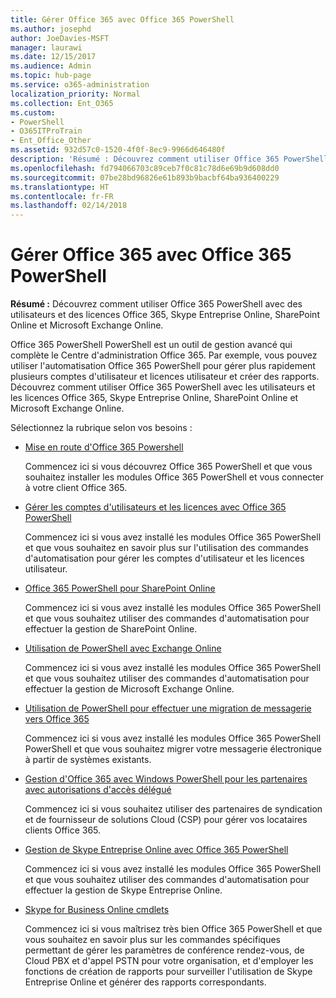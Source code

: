 ```yaml
---
title: Gérer Office 365 avec Office 365 PowerShell
ms.author: josephd
author: JoeDavies-MSFT
manager: laurawi
ms.date: 12/15/2017
ms.audience: Admin
ms.topic: hub-page
ms.service: o365-administration
localization_priority: Normal
ms.collection: Ent_O365
ms.custom:
- PowerShell
- O365ITProTrain
- Ent_Office_Other
ms.assetid: 932d57c0-1520-4f0f-8ec9-9966d646480f
description: 'Résumé : Découvrez comment utiliser Office 365 PowerShell avec des utilisateurs et des licences Office 365, Skype Entreprise Online, SharePoint Online et Microsoft Exchange Online.'
ms.openlocfilehash: fd794066703c89ceb7f0c81c78d6e69b9d608dd0
ms.sourcegitcommit: 07be28bd96826e61b893b9bacbf64ba936400229
ms.translationtype: HT
ms.contentlocale: fr-FR
ms.lasthandoff: 02/14/2018
---
```

# <a name="manage-office-365-with-office-365-powershell"></a>Gérer Office 365 avec Office 365 PowerShell

 **Résumé :** Découvrez comment utiliser Office 365 PowerShell avec des utilisateurs et des licences Office 365, Skype Entreprise Online, SharePoint Online et Microsoft Exchange Online.
  
Office 365 PowerShell PowerShell est un outil de gestion avancé qui complète le Centre d'administration Office 365. Par exemple, vous pouvez utiliser l'automatisation Office 365 PowerShell pour gérer plus rapidement plusieurs comptes d'utilisateur et licences utilisateur et créer des rapports. Découvrez comment utiliser Office 365 PowerShell avec les utilisateurs et les licences Office 365, Skype Entreprise Online, SharePoint Online et Microsoft Exchange Online. 
  
Sélectionnez la rubrique selon vos besoins :
  
- [Mise en route d'Office 365 Powershell](getting-started-with-office-365-powershell.md)
    
    Commencez ici si vous découvrez Office 365 PowerShell et que vous souhaitez installer les modules Office 365 PowerShell et vous connecter à votre client Office 365.
    
- [Gérer les comptes d'utilisateurs et les licences avec Office 365 PowerShell](manage-user-accounts-and-licenses-with-office-365-powershell.md)
    
    Commencez ici si vous avez installé les modules Office 365 PowerShell et que vous souhaitez en savoir plus sur l'utilisation des commandes d'automatisation pour gérer les comptes d'utilisateur et les licences utilisateur.
    
- [Office 365 PowerShell pour SharePoint Online](https://technet.microsoft.com/fr-FR/library/fp161362.aspx)
    
    Commencez ici si vous avez installé les modules Office 365 PowerShell et que vous souhaitez utiliser des commandes d'automatisation pour effectuer la gestion de SharePoint Online.
    
- [Utilisation de PowerShell avec Exchange Online](https://technet.microsoft.com/library/jj200677%28v=exchg.160%29.aspx)
    
    Commencez ici si vous avez installé les modules Office 365 PowerShell et que vous souhaitez utiliser des commandes d'automatisation pour effectuer la gestion de Microsoft Exchange Online.
    
- [Utilisation de PowerShell pour effectuer une migration de messagerie vers Office 365](use-powershell-for-email-migration-to-office-365.md)
    
    Commencez ici si vous avez installé les modules Office 365 PowerShell PowerShell et que vous souhaitez migrer votre messagerie électronique à partir de systèmes existants. 
    
- [Gestion d'Office 365 avec Windows PowerShell pour les partenaires avec autorisations d'accès délégué](manage-office-365-with-windows-powershell-for-delegated-access-permissions-dap-p.md)
    
    Commencez ici si vous souhaitez utiliser des partenaires de syndication et de fournisseur de solutions Cloud (CSP) pour gérer vos locataires clients Office 365. 
    
- [Gestion de Skype Entreprise Online avec Office 365 PowerShell](manage-skype-for-business-online-with-office-365-powershell.md)
    
    Commencez ici si vous avez installé les modules Office 365 PowerShell et que vous souhaitez utiliser des commandes d'automatisation pour effectuer la gestion de Skype Entreprise Online.
    
- [Skype for Business Online cmdlets](http://technet.microsoft.com/library/141fbda3-992a-4eeb-9352-c6b0ffd760f6.aspx)
    
    Commencez ici si vous maîtrisez très bien Office 365 PowerShell et que vous souhaitez en savoir plus sur les commandes spécifiques permettant de gérer les paramètres de conférence rendez-vous, de Cloud PBX et d'appel PSTN pour votre organisation, et d'employer les fonctions de création de rapports pour surveiller l'utilisation de Skype Entreprise Online et générer des rapports correspondants.
    

